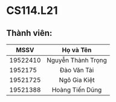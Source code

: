 # CS114.L21
## Thành viên:
| MSSV      | Họ và Tên          |
| ------------- |:-------------:|
| 19522410      | Nguyễn Thành Trọng |
| 1952175     | Đào Văn Tài      |
| 19521725 | Ngô Gia Kiệt      |
| 19521388 | Hoàng Tiến Dũng      |

